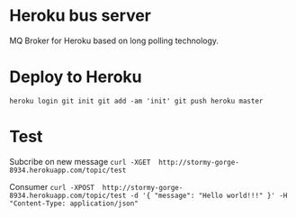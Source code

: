 Heroku bus server
===========

MQ Broker for Heroku based on long polling technology.

Deploy to Heroku
=====
`
heroku login
git init
git add -am 'init'
git push heroku master
`


Test
=====

Subcribe on new message
`
curl -XGET  http://stormy-gorge-8934.herokuapp.com/topic/test
`

Consumer
`
curl -XPOST  http://stormy-gorge-8934.herokuapp.com/topic/test -d '{ "message": "Hello world!!!" }' -H "Content-Type: application/json"
`
